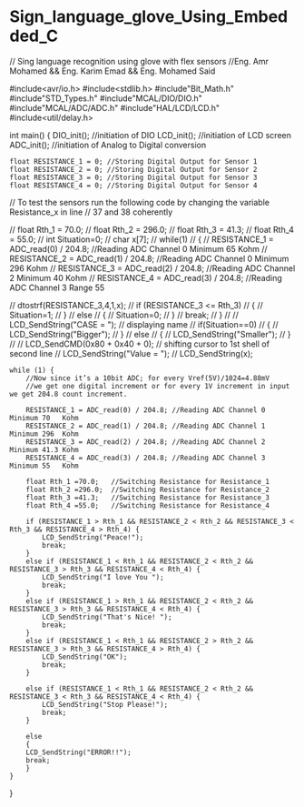 # Sign_language_glove_Using_Embedded_C
// Sing language recognition using glove with flex sensors
//Eng. Amr Mohamed && Eng. Karim Emad && Eng. Mohamed Said

#include<avr/io.h>
#include<stdlib.h>
#include"Bit_Math.h"
#include"STD_Types.h"
#include"MCAL/DIO/DIO.h"
#include"MCAL/ADC/ADC.h"
#include"HAL/LCD/LCD.h"
#include<util/delay.h>


int main() {
	DIO_init(); //initiation of DIO
	LCD_init(); //initiation of LCD screen
	ADC_init(); //initiation of Analog to Digital conversion

	float RESISTANCE_1 = 0; //Storing Digital Output for Sensor 1
	float RESISTANCE_2 = 0; //Storing Digital Output for Sensor 2
	float RESISTANCE_3 = 0; //Storing Digital Output for Sensor 3
	float RESISTANCE_4 = 0; //Storing Digital Output for Sensor 4

//      To test the sensors run the following code by changing the variable Resistance_x in line
//      37 and 38 coherently

//		float Rth_1 = 70.0;
//		float Rth_2 = 296.0;
//		float Rth_3 = 41.3;
//		float Rth_4 = 55.0;
//	int Situation=0;
//	char x[7];
//	while(1)
//	{
//		RESISTANCE_1 = ADC_read(0) / 204.8; //Reading ADC Channel 0 Minimum 65 Kohm
//      RESISTANCE_2 = ADC_read(1) / 204.8; //Reading ADC Channel 0 Minimum 296 Kohm
//      RESISTANCE_3 = ADC_read(2) / 204.8; //Reading ADC Channel 2 Minimum 40	 Kohm
//      RESISTANCE_4 = ADC_read(3) / 204.8; //Reading ADC Channel 3 Range 55

//		dtostrf(RESISTANCE_3,4,1,x);
//		 if (RESISTANCE_3 <= Rth_3)
//		 {
//	Situation=1;
//		 }
//		 else
//		 {
//	Situation=0;
//		 }
//		 break;
//	}
//
//		LCD_SendString("CASE = "); // displaying name
//		if(Situation==0)
//		{
//			LCD_SendString("Bigger");
//		}
//		else
//		{
//			LCD_SendString("Smaller");
//		}
//
//		LCD_SendCMD(0x80 + 0x40 + 0); // shifting cursor  to 1st  shell  of second line
//      LCD_SendString("Value = ");
//      LCD_SendString(x);


	while (1) {
		//Now since it’s a 10bit ADC; for every Vref(5V)/1024=4.88mV
		//we get one digital increment or for every 1V increment in input we get 204.8 count increment.

		RESISTANCE_1 = ADC_read(0) / 204.8; //Reading ADC Channel 0 Minimum 70   Kohm
        RESISTANCE_2 = ADC_read(1) / 204.8; //Reading ADC Channel 1 Minimum 296  Kohm
        RESISTANCE_3 = ADC_read(2) / 204.8; //Reading ADC Channel 2 Minimum 41.3 Kohm
        RESISTANCE_4 = ADC_read(3) / 204.8; //Reading ADC Channel 3 Minimum 55   Kohm

		float Rth_1 =70.0;   //Switching Resistance for Resistance_1
		float Rth_2 =296.0;  //Switching Resistance for Resistance_2
		float Rth_3 =41.3;   //Switching Resistance for Resistance_3
		float Rth_4 =55.0;   //Switching Resistance for Resistance_4

		if (RESISTANCE_1 > Rth_1 && RESISTANCE_2 < Rth_2 && RESISTANCE_3 < Rth_3 && RESISTANCE_4 > Rth_4) {
			LCD_SendString("Peace!");
			break;
		}
		else if (RESISTANCE_1 < Rth_1 && RESISTANCE_2 < Rth_2 && RESISTANCE_3 > Rth_3 && RESISTANCE_4 < Rth_4) {
			LCD_SendString("I love You ");
			break;
		}
		else if (RESISTANCE_1 > Rth_1 && RESISTANCE_2 < Rth_2 && RESISTANCE_3 > Rth_3 && RESISTANCE_4 < Rth_4) {
			LCD_SendString("That's Nice! ");
			break;
		}
		else if (RESISTANCE_1 < Rth_1 && RESISTANCE_2 > Rth_2 && RESISTANCE_3 > Rth_3 && RESISTANCE_4 > Rth_4) {
			LCD_SendString("OK");
			break;
		}

		else if (RESISTANCE_1 < Rth_1 && RESISTANCE_2 < Rth_2 && RESISTANCE_3 < Rth_3 && RESISTANCE_4 < Rth_4) {
			LCD_SendString("Stop Please!");
			break;
		}

		else
		{
		LCD_SendString("ERROR!!");
		break;
		}
	}
}
